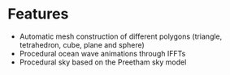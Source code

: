 # Features
* Automatic mesh construction of different polygons (triangle, tetrahedron, cube, plane and sphere)
* Procedural ocean wave animations through IFFTs
* Procedural sky based on the Preetham sky model
